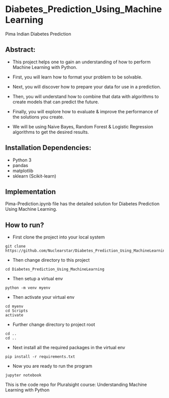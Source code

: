 # Diabetes_Prediction_Using_MachineLearning

Pima Indian Diabetes Prediction

## Abstract:

- This project helps one to gain an understanding of how to perform Machine Learning with Python. 

- First, you will learn how to format your problem to be solvable. 

- Next, you will discover how to prepare your data for use in a prediction. 

- Then, you will understand how to combine that data with algorithms to create models that can predict the future. 

- Finally, you will explore how to evaluate & improve the performance of the solutions you create.

- We will be using Naive Bayes, Random Forest & Logistic Regression algorithms to get the desired results.

## Installation Dependencies:

- Python 3
- pandas
- matplotlib
- sklearn (Scikit-learn)

## Implementation

Pima-Prediction.ipynb file has the detailed solution for Diabetes Prediction Using Machine Learning.

## How to run?

- First clone the project into your local system
```
git clone https://github.com/Nuclearstar/Diabetes_Prediction_Using_MachineLearning.git
```
- Then change directory to this project
```
cd Diabetes_Prediction_Using_MachineLearning
```
- Then setup a virtual env
```
python -m venv myenv
```
- Then activate your virtual env
```
cd myenv
cd Scripts
activate
```
- Further change directory to project root
```
cd ..
cd ..
```
- Next install all the required packages in the virtual env
```
pip install -r requirements.txt
```
- Now you are ready to run the program
```
jupyter notebook
```


This is the code repo for Pluralsight course: Understanding Machine Learning with Python